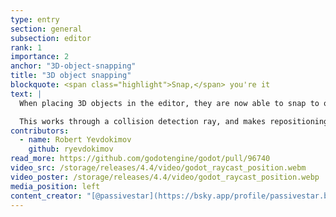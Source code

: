 ```yaml
---
type: entry
section: general
subsection: editor
rank: 1
importance: 2
anchor: "3D-object-snapping"
title: "3D object snapping"
blockquote: <span class="highlight">Snap,</span> you're it
text: |
  When placing 3D objects in the editor, they are now able to snap to other surfaces.

  This works through a collision detection ray, and makes repositioning objects in a scene easier.
contributors:
  - name: Robert Yevdokimov
    github: ryevdokimov
read_more: https://github.com/godotengine/godot/pull/96740
video_src: /storage/releases/4.4/video/godot_raycast_position.webm
video_poster: /storage/releases/4.4/video/godot_raycast_position.webp
media_position: left
content_creator: "[@passivestar](https://bsky.app/profile/passivestar.bsky.social)"
---
```


